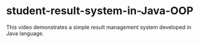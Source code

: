 # student-result-system-in-Java-OOP
This video demonstrates a simple result management system developed in Java language.
